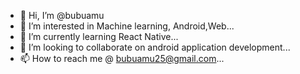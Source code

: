 - 👋 Hi, I’m @bubuamu
- 👀 I’m interested in Machine learning, Android,Web... 
- 🌱 I’m currently learning React Native...
- 💞️ I’m looking to collaborate on android application development...
- 📫 How to reach me @ bubuamu25@gmail.com...

<!---
bubuamu/bubuamu is a ✨ special ✨ repository because its `README.md` (this file) appears on your GitHub profile.
You can click the Preview link to take a look at your changes.
--->

